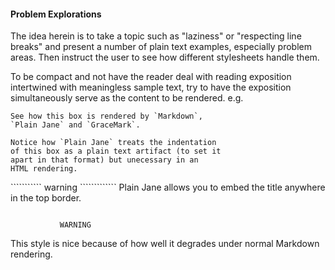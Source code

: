 #### Problem Explorations


The idea herein is to take a topic such as "laziness" or "respecting line breaks" and present a number of plain text examples, especially problem areas. Then instruct the user to see how different stylesheets handle them.

To be compact and not have the reader deal with reading exposition intertwined with meaningless sample text, try to have the exposition simultaneously serve as the content to be rendered. e.g.

```````````````````````````````````````````` warning
See how this box is rendered by `Markdown`,
`Plain Jane` and `GraceMark`.
````````````````````````````````````````````

   ``````````````````````````````````````````````` warning
   Notice how `Plain Jane` treats the indentation
   of this box as a plain text artifact (to set it 
   apart in that format) but unecessary in an
   HTML rendering.
   ```````````````````````````````````````````````

   ``````````` warning `````````````
   Plain Jane allows you to embed the title
   anywhere in the top border.
   `````````````````````````````````

   `````````````````````````````````
               WARNING
   This style is nice because of how
   well it degrades under normal Markdown
   rendering.
   `````````````````````````````````
